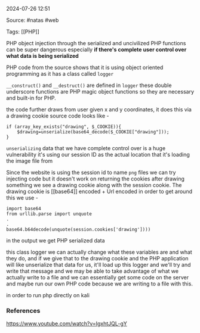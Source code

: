 
2024-07-26 12:51

Source: #natas #web 

Tags: [[PHP]] 

PHP object injection through the serialized and uncivilized PHP functions can be super dangerous especially **if there's complete user control over what data is being serialized**

PHP code from the source shows that it is using object oriented programming as it has a class called `logger`

`__construct()` and `__destruct()` are defined in `logger` 
these double underscore functions are PHP magic object functions so they are necessary and built-in for PHP.

the code further draws from user given x and y coordinates, it does this via a drawing cookie 
source code looks like - 
```
if (array_key_exists("drawing", $_COOKIE)){
    $drawing=unserialize(base64_decode($_COOKIE["drawing"]));  
}
```
`unserializing` data that we have complete control over is a huge vulnerability 
it's using our session ID as the actual location that it's loading the image file from

Since the website is using the session id to name `png` files we can try injecting code but it doesn't work 
on returning the cookies after drawing something we see a drawing cookie along with the session cookie. The drawing cookie is [[base64]] encoded + Url encoded in order to get around this we use - 
```
import base64
from urllib.parse import unquote
.
.
base64.b64decode(unquote(session.cookies['drawing'])))
```
in the output we get PHP serialized data

this class logger we can actually change what these variables are and what they do, and if we give that to the drawing cookie and the PHP application will like unserialize that data for us, it'll load up this logger and we'll try and write that message and we may be able to take advantage of what we actually write to a file and we can essentially get some code on the server and maybe run our own PHP code because we are writing to a file with this.


in order to run php directly on kali 




### References
https://www.youtube.com/watch?v=IgxhtJQL-gY